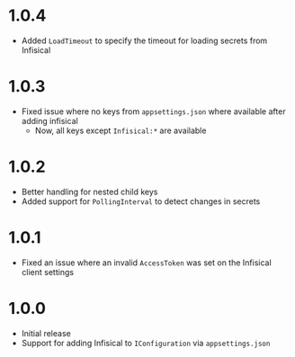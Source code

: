 # 1.0.4

- Added `LoadTimeout` to specify the timeout for loading secrets from Infisical

# 1.0.3

- Fixed issue where no keys from `appsettings.json` where available after adding infisical
  - Now, all keys except `Infisical:*` are available

# 1.0.2

- Better handling for nested child keys
- Added support for `PollingInterval` to detect changes in secrets

# 1.0.1

- Fixed an issue where an invalid `AccessToken` was set on the Infisical client settings

# 1.0.0

- Initial release
- Support for adding Infisical to `IConfiguration` via `appsettings.json`
